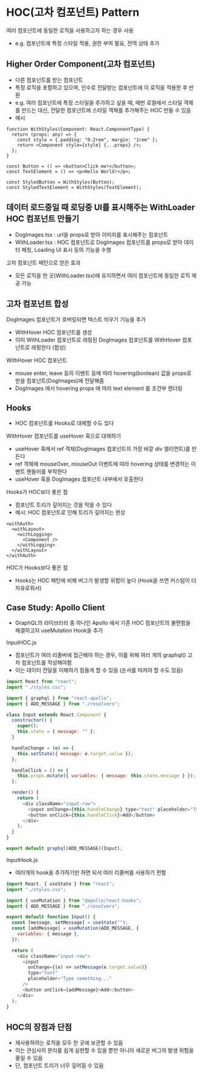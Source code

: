 # HOC(고차 컴포넌트) Pattern

여러 컴포넌트에 동일한 로직을 사용하고자 하는 경우 사용

- e.g. 컴포넌트에 특정 스타일 적용, 권한 부여 필요, 전역 상태 추가

## Higher Order Component(고차 컴포넌트)

- 다른 컴포넌트를 받는 컴포넌트
- 특정 로직을 포함하고 있으며, 인수로 전달받는 컴포넌트에 이 로직을 적용한 후 반환
- e.g. 여러 컴포넌트에 특정 스타일을 추가하고 싶을 때, 매번 로컬에서 스타일 객체를 만드는 대신, 전달한 컴포넌트에 스타일 객체를 추가해주는 HOC 만들 수 있음
- 예시

```tsx
function WithStyles(Component: React.ComponentType) {
  return (props: any) => {
    const style = { padding: "0.2rem", margin: "1rem" };
    return <Component style={style} {...props} />;
  };
}

const Button = () => <button>Click me!</button>;
const TextElement = () => <p>Hello World!</p>;

const StyledButton = WithStyles(Button);
const StyledTextElement = WithStyles(TextElement);
```

## 데이터 로드중일 때 로딩중 UI를 표시해주는 WithLoader HOC 컴포넌트 만들기

- DogImages.tsx : url을 props로 받아 이미지를 표시해주는 컴포넌트
- WithLoader.tsx : HOC 컴포넌트로 DogImages 컴포넌트를 props로 받아 데이터 페칭, Loading UI 표시 등의 기능을 수행

고차 컴포넌트 패턴으로 얻은 효과

- 모든 로직을 한 곳(WithLoader.tsx)에 유지하면서 여러 컴포넌트에 동일한 로직 제공 가능

## 고차 컴포넌트 합성

DogImages 컴포넌트가 호버링되면 텍스트 띄우기 기능을 추가

- WithHover HOC 컴포넌트를 생성
- 이미 WithLoader 컴포넌트로 래핑된 DogImages 컴포넌트를 WithHover 컴포넌트로 래핑한다 (합성)

WithHover HOC 컴포넌트

- mouse enter, leave 등의 이벤트 등에 따라 hovering(boolean) 값을 props로 받을 컴포넌트(DogImages)에 전달해줌
- DogImages 에서 hovering props 에 따라 text element 를 조건부 렌더링

## Hooks

- HOC 컴포넌트를 Hooks로 대체할 수도 있다

WithHover 컴포넌트를 useHover 훅으로 대체하기

- useHover 훅에서 ref 객체(DogImages 컴포넌트의 가장 바깥 div 엘리먼트)를 만든다
- ref 객체에 mouseOver, mouseOut 이벤트에 따라 hovering 상태를 변경하는 이벤트 핸들러를 부착한다
- useHover 훅을 DogImages 컴포넌트 내부에서 호출한다

Hooks가 HOC보다 좋은 점

- 컴포넌트 트리가 깊어지는 것을 막을 수 있다
- 예시: HOC 컴포넌트로 인해 트리가 깊어지는 현상

```
<withAuth>
  <withLayout>
    <withLogging>
      <Component />
    </withLogging>
  </withLayout>
</withAuth>
```

HOC가 Hooks보다 좋은 점

- Hooks는 HOC 패턴에 비해 버그가 발생할 위험이 높다 (Hook을 쓰면 커스텀이 더 자유로워서)

## Case Study: Apollo Client

- GraphQL의 라이브러리 중 하나인 Apollo 에서 기존 HOC 컴포넌트의 불편함을 해결하고자 useMutation Hook을 추가

InputHOC.js

- 컴포넌트가 여러 리졸버에 접근해야 하는 경우, 이를 위해 여러 개의 graphql() 고차 컴포넌트를 작성해야함
- 이는 데이터 전달을 이해하기 힘들게 할 수 있음 (순서를 따져야 할 수도 있음)

```js
import React from "react";
import "./styles.css";

import { graphql } from "react-apollo";
import { ADD_MESSAGE } from "./resolvers";

class Input extends React.Component {
  constructor() {
    super();
    this.state = { message: "" };
  }

  handleChange = (e) => {
    this.setState({ message: e.target.value });
  };

  handleClick = () => {
    this.props.mutate({ variables: { message: this.state.message } });
  };

  render() {
    return (
      <div className="input-row">
        <input onChange={this.handleChange} type="text" placeholder="Type something..." />
        <button onClick={this.handleClick}>Add</button>
      </div>
    );
  }
}

export default graphql(ADD_MESSAGE)(Input);
```

InputHook.js

- 여러개의 hook을 추가하기만 하면 되서 여러 리졸버를 사용하기 편함

```js
import React, { useState } from "react";
import "./styles.css";

import { useMutation } from "@apollo/react-hooks";
import { ADD_MESSAGE } from "./resolvers";

export default function Input() {
  const [message, setMessage] = useState("");
  const [addMessage] = useMutation(ADD_MESSAGE, {
    variables: { message },
  });

  return (
    <div className="input-row">
      <input
        onChange={(e) => setMessage(e.target.value)}
        type="text"
        placeholder="Type something..."
      />
      <button onClick={addMessage}>Add</button>
    </div>
  );
}
```

## HOC의 장점과 단점

- 재사용하려는 로직을 모두 한 곳에 보관할 수 있음
- 이는 관심사의 분리를 쉽게 실현할 수 있을 뿐만 아니라 새로운 버그의 발생 위험을 줄일 수 있음
- 단, 컴포넌트 트리가 너무 깊어질 수 있음